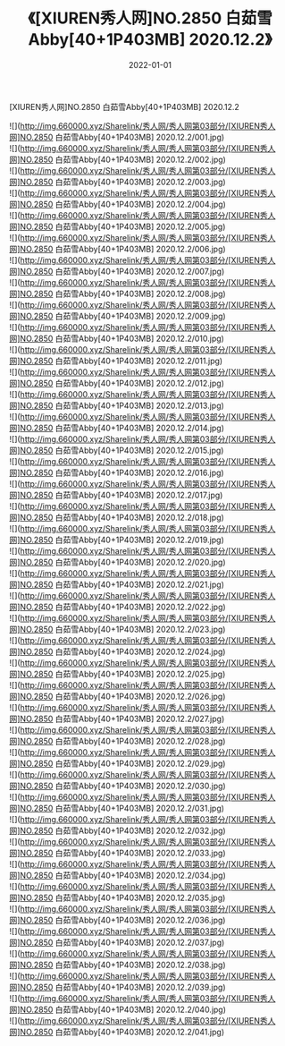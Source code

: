﻿---
layout: post
title:  《[XIUREN秀人网]NO.2850 白茹雪Abby[40+1P403MB] 2020.12.2》
date:   2022-01-01
img: http://img.660000.xyz/Sharelink/秀人网/秀人网第03部分/[XIUREN秀人网]NO.2850 白茹雪Abby[40+1P403MB] 2020.12.2/000.jpg
categories: [美女, 清纯, 唯美]
---

[XIUREN秀人网]NO.2850 白茹雪Abby[40+1P403MB] 2020.12.2

 ![](http://img.660000.xyz/Sharelink/秀人网/秀人网第03部分/[XIUREN秀人网]NO.2850 白茹雪Abby[40+1P403MB] 2020.12.2/001.jpg) <br>![](http://img.660000.xyz/Sharelink/秀人网/秀人网第03部分/[XIUREN秀人网]NO.2850 白茹雪Abby[40+1P403MB] 2020.12.2/002.jpg) <br>![](http://img.660000.xyz/Sharelink/秀人网/秀人网第03部分/[XIUREN秀人网]NO.2850 白茹雪Abby[40+1P403MB] 2020.12.2/003.jpg) <br>![](http://img.660000.xyz/Sharelink/秀人网/秀人网第03部分/[XIUREN秀人网]NO.2850 白茹雪Abby[40+1P403MB] 2020.12.2/004.jpg) <br>![](http://img.660000.xyz/Sharelink/秀人网/秀人网第03部分/[XIUREN秀人网]NO.2850 白茹雪Abby[40+1P403MB] 2020.12.2/005.jpg) <br>![](http://img.660000.xyz/Sharelink/秀人网/秀人网第03部分/[XIUREN秀人网]NO.2850 白茹雪Abby[40+1P403MB] 2020.12.2/006.jpg) <br>![](http://img.660000.xyz/Sharelink/秀人网/秀人网第03部分/[XIUREN秀人网]NO.2850 白茹雪Abby[40+1P403MB] 2020.12.2/007.jpg) <br>![](http://img.660000.xyz/Sharelink/秀人网/秀人网第03部分/[XIUREN秀人网]NO.2850 白茹雪Abby[40+1P403MB] 2020.12.2/008.jpg) <br>![](http://img.660000.xyz/Sharelink/秀人网/秀人网第03部分/[XIUREN秀人网]NO.2850 白茹雪Abby[40+1P403MB] 2020.12.2/009.jpg) <br>![](http://img.660000.xyz/Sharelink/秀人网/秀人网第03部分/[XIUREN秀人网]NO.2850 白茹雪Abby[40+1P403MB] 2020.12.2/010.jpg) <br>![](http://img.660000.xyz/Sharelink/秀人网/秀人网第03部分/[XIUREN秀人网]NO.2850 白茹雪Abby[40+1P403MB] 2020.12.2/011.jpg) <br>![](http://img.660000.xyz/Sharelink/秀人网/秀人网第03部分/[XIUREN秀人网]NO.2850 白茹雪Abby[40+1P403MB] 2020.12.2/012.jpg) <br>![](http://img.660000.xyz/Sharelink/秀人网/秀人网第03部分/[XIUREN秀人网]NO.2850 白茹雪Abby[40+1P403MB] 2020.12.2/013.jpg) <br>![](http://img.660000.xyz/Sharelink/秀人网/秀人网第03部分/[XIUREN秀人网]NO.2850 白茹雪Abby[40+1P403MB] 2020.12.2/014.jpg) <br>![](http://img.660000.xyz/Sharelink/秀人网/秀人网第03部分/[XIUREN秀人网]NO.2850 白茹雪Abby[40+1P403MB] 2020.12.2/015.jpg) <br>![](http://img.660000.xyz/Sharelink/秀人网/秀人网第03部分/[XIUREN秀人网]NO.2850 白茹雪Abby[40+1P403MB] 2020.12.2/016.jpg) <br>![](http://img.660000.xyz/Sharelink/秀人网/秀人网第03部分/[XIUREN秀人网]NO.2850 白茹雪Abby[40+1P403MB] 2020.12.2/017.jpg) <br>![](http://img.660000.xyz/Sharelink/秀人网/秀人网第03部分/[XIUREN秀人网]NO.2850 白茹雪Abby[40+1P403MB] 2020.12.2/018.jpg) <br>![](http://img.660000.xyz/Sharelink/秀人网/秀人网第03部分/[XIUREN秀人网]NO.2850 白茹雪Abby[40+1P403MB] 2020.12.2/019.jpg) <br>![](http://img.660000.xyz/Sharelink/秀人网/秀人网第03部分/[XIUREN秀人网]NO.2850 白茹雪Abby[40+1P403MB] 2020.12.2/020.jpg) <br>![](http://img.660000.xyz/Sharelink/秀人网/秀人网第03部分/[XIUREN秀人网]NO.2850 白茹雪Abby[40+1P403MB] 2020.12.2/021.jpg) <br>![](http://img.660000.xyz/Sharelink/秀人网/秀人网第03部分/[XIUREN秀人网]NO.2850 白茹雪Abby[40+1P403MB] 2020.12.2/022.jpg) <br>![](http://img.660000.xyz/Sharelink/秀人网/秀人网第03部分/[XIUREN秀人网]NO.2850 白茹雪Abby[40+1P403MB] 2020.12.2/023.jpg) <br>![](http://img.660000.xyz/Sharelink/秀人网/秀人网第03部分/[XIUREN秀人网]NO.2850 白茹雪Abby[40+1P403MB] 2020.12.2/024.jpg) <br>![](http://img.660000.xyz/Sharelink/秀人网/秀人网第03部分/[XIUREN秀人网]NO.2850 白茹雪Abby[40+1P403MB] 2020.12.2/025.jpg) <br>![](http://img.660000.xyz/Sharelink/秀人网/秀人网第03部分/[XIUREN秀人网]NO.2850 白茹雪Abby[40+1P403MB] 2020.12.2/026.jpg) <br>![](http://img.660000.xyz/Sharelink/秀人网/秀人网第03部分/[XIUREN秀人网]NO.2850 白茹雪Abby[40+1P403MB] 2020.12.2/027.jpg) <br>![](http://img.660000.xyz/Sharelink/秀人网/秀人网第03部分/[XIUREN秀人网]NO.2850 白茹雪Abby[40+1P403MB] 2020.12.2/028.jpg) <br>![](http://img.660000.xyz/Sharelink/秀人网/秀人网第03部分/[XIUREN秀人网]NO.2850 白茹雪Abby[40+1P403MB] 2020.12.2/029.jpg) <br>![](http://img.660000.xyz/Sharelink/秀人网/秀人网第03部分/[XIUREN秀人网]NO.2850 白茹雪Abby[40+1P403MB] 2020.12.2/030.jpg) <br>![](http://img.660000.xyz/Sharelink/秀人网/秀人网第03部分/[XIUREN秀人网]NO.2850 白茹雪Abby[40+1P403MB] 2020.12.2/031.jpg) <br>![](http://img.660000.xyz/Sharelink/秀人网/秀人网第03部分/[XIUREN秀人网]NO.2850 白茹雪Abby[40+1P403MB] 2020.12.2/032.jpg) <br>![](http://img.660000.xyz/Sharelink/秀人网/秀人网第03部分/[XIUREN秀人网]NO.2850 白茹雪Abby[40+1P403MB] 2020.12.2/033.jpg) <br>![](http://img.660000.xyz/Sharelink/秀人网/秀人网第03部分/[XIUREN秀人网]NO.2850 白茹雪Abby[40+1P403MB] 2020.12.2/034.jpg) <br>![](http://img.660000.xyz/Sharelink/秀人网/秀人网第03部分/[XIUREN秀人网]NO.2850 白茹雪Abby[40+1P403MB] 2020.12.2/035.jpg) <br>![](http://img.660000.xyz/Sharelink/秀人网/秀人网第03部分/[XIUREN秀人网]NO.2850 白茹雪Abby[40+1P403MB] 2020.12.2/036.jpg) <br>![](http://img.660000.xyz/Sharelink/秀人网/秀人网第03部分/[XIUREN秀人网]NO.2850 白茹雪Abby[40+1P403MB] 2020.12.2/037.jpg) <br>![](http://img.660000.xyz/Sharelink/秀人网/秀人网第03部分/[XIUREN秀人网]NO.2850 白茹雪Abby[40+1P403MB] 2020.12.2/038.jpg) <br>![](http://img.660000.xyz/Sharelink/秀人网/秀人网第03部分/[XIUREN秀人网]NO.2850 白茹雪Abby[40+1P403MB] 2020.12.2/039.jpg) <br>![](http://img.660000.xyz/Sharelink/秀人网/秀人网第03部分/[XIUREN秀人网]NO.2850 白茹雪Abby[40+1P403MB] 2020.12.2/040.jpg) <br>![](http://img.660000.xyz/Sharelink/秀人网/秀人网第03部分/[XIUREN秀人网]NO.2850 白茹雪Abby[40+1P403MB] 2020.12.2/041.jpg) <br>